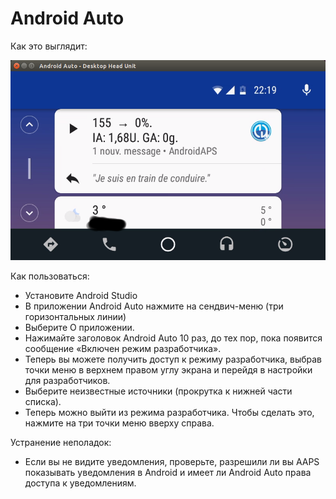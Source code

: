# Android Auto

Как это выглядит:

![Снимок экрана 1](../images/Android-auto1.png)

Как пользоваться:

* Установите Android Studio
* В приложении Android Auto нажмите на сендвич-меню (три горизонтальных линии)
* Выберите О приложении.
* Нажимайте заголовок Android Аuto 10 раз, до тех пор, пока появится сообщение «Включен режим разработчика».
* Теперь вы можете получить доступ к режиму разработчика, выбрав точки меню в верхнем правом углу экрана и перейдя в настройки для разработчиков.
* Выберите неизвестные источники (прокрутка к нижней части списка).
* Теперь можно выйти из режима разработчика. Чтобы сделать это, нажмите на три точки меню вверху справа.

Устранение неполадок:

* Если вы не видите уведомления, проверьте, разрешили ли вы AAPS показывать уведомления в Android и имеет ли Android Auto права доступа к уведомлениям.